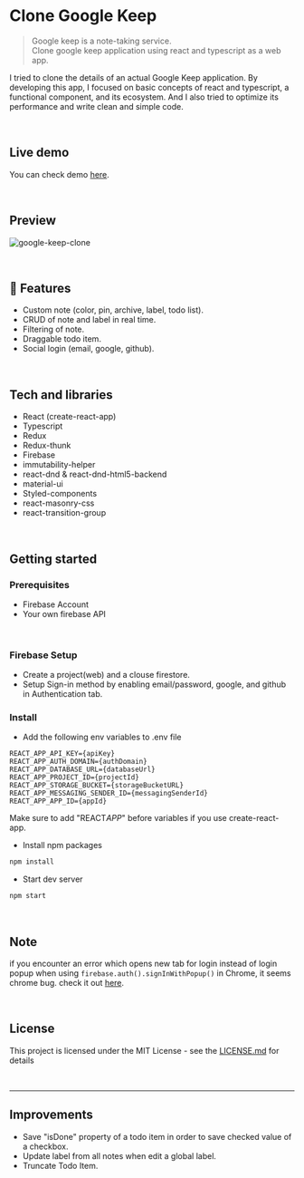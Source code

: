 # Clone Google Keep

> Google keep is a note-taking service. <br>
> Clone google keep application using react and typescript as a web app.

I tried to clone the details of an actual Google Keep application.
By developing this app, I focused on basic concepts of react and typescript, a functional component, and its ecosystem. And I also tried to optimize its performance and write clean and simple code.

<br>

## Live demo

You can check demo [here](https://clone-google-keep.netlify.app).

<br>

## Preview

![google-keep-clone](https://user-images.githubusercontent.com/55128990/94229615-fe6d8d80-ff3a-11ea-93f9-3ae250be241e.gif)

<br>

## 💫 Features

- Custom note (color, pin, archive, label, todo list).
- CRUD of note and label in real time.
- Filtering of note.
- Draggable todo item.
- Social login (email, google, github).

<br>

## Tech and libraries

- React (create-react-app)
- Typescript
- Redux
- Redux-thunk
- Firebase
- immutability-helper
- react-dnd & react-dnd-html5-backend
- material-ui
- Styled-components
- react-masonry-css
- react-transition-group

<br>

## Getting started

### Prerequisites

- Firebase Account
- Your own firebase API

<br>

### Firebase Setup

- Create a project(web) and a clouse firestore.
- Setup Sign-in method by enabling email/password, google, and github in Authentication tab.

### Install

- Add the following env variables to .env file

```
REACT_APP_API_KEY={apiKey}
REACT_APP_AUTH_DOMAIN={authDomain}
REACT_APP_DATABASE_URL={databaseUrl}
REACT_APP_PROJECT_ID={projectId}
REACT_APP_STORAGE_BUCKET={storageBucketURL}
REACT_APP_MESSAGING_SENDER_ID={messagingSenderId}
REACT_APP_APP_ID={appId}
```

Make sure to add "REACT*APP*" before variables if you use create-react-app.

- Install npm packages

```bash
npm install
```

- Start dev server

```bash
npm start
```

<br>

## Note

if you encounter an error which opens new tab for login instead of login popup when using `firebase.auth().signInWithPopup()` in Chrome, it seems chrome bug. check it out [here](https://github.com/firebase/firebase-js-sdk/issues/63).

<br>

## License

This project is licensed under the MIT License - see the [LICENSE.md](https://github.com/suyeonme/google-keep-clone/blob/e501a45b719258c1a1e2de9ac9ddb2233b9d8d88/LICENSE.md) for details

<br>

---

## Improvements

- Save "isDone" property of a todo item in order to save checked value of a checkbox.
- Update label from all notes when edit a global label.
- Truncate Todo Item.
